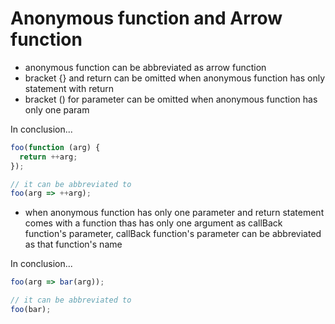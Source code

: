 # Anonymous function and Arrow function

- anonymous function can be abbreviated as arrow function
- bracket {} and return can be omitted when anonymous function has only statement with return
- bracket () for parameter can be omitted when anonymous function has only one param

In conclusion...

```javascript
foo(function (arg) {
  return ++arg;
});

// it can be abbreviated to
foo(arg => ++arg);
```

- when anonymous function has only one parameter and return statement comes with a function thas has only one argument as callBack function's parameter, callBack function's parameter can be abbreviated as that function's name  


In conclusion...

```javascript
foo(arg => bar(arg));

// it can be abbreviated to
foo(bar);
```
